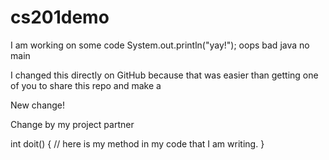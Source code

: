 # cs201demo
I am working on some code
System.out.println("yay!");
oops bad java no main

I changed this directly on GitHub because that was easier than getting one of you to share this repo and make a 

New change!

Change by my project partner

int doit() {
  // here is my method in my code that I am writing.
}
